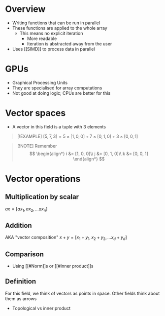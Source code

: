 # Overview
- Writing functions that can be run in parallel
- These functions are applied to the whole array
	- This means no explicit iteration
		- More readable
		- Iteration is abstracted away from the user
- Uses [[SIMD]] to process data in parallel

# GPUs
- Graphical Processing Units
- They are specialised for array computations
- Not good at doing logic; CPUs are better for this

# Vector spaces
- A vector in this field is a tuple with 3 elements

> [!EXAMPLE]
> $[5, 7, 3] = 5 \times [1, 0, 0] + 7 \times [0, 1, 0] + 3 \times [0, 0, 1]$

> [!NOTE] Remember
> $$
\begin{align*}
i &= [1, 0, 0]\\
j &= [0, 1, 0]\\
k &= [0, 0, 1]
\end{align*}
$$

# Vector operations
## Multiplication by scalar
$ax = [ax_{1}, ax_{2}, \dots ax_{n}]$

## Addition
AKA "vector composition"
$x + y = [x_{1} + y_{1}, x_{2} + y_{2}, \dots x_{d} + y_{d}]$

## Comparison
- Using [[#Norm]]s or [[#Inner product]]s

## Definition
For this field, we think of vectors as points in space. Other fields think about them as arrows

- Topological vs inner product